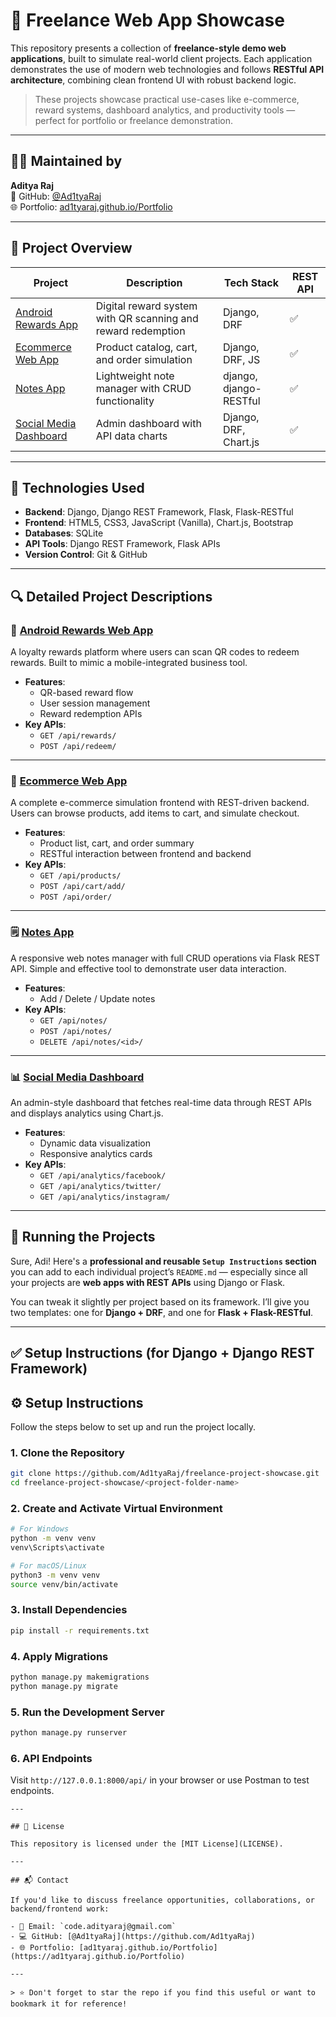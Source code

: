 # 💼 Freelance Web App Showcase

This repository presents a collection of **freelance-style demo web applications**, built to simulate real-world client projects. Each application demonstrates the use of modern web technologies and follows **RESTful API architecture**, combining clean frontend UI with robust backend logic.

> These projects showcase practical use-cases like e-commerce, reward systems, dashboard analytics, and productivity tools — perfect for portfolio or freelance demonstration.

---

## 🧑‍💻 Maintained by
**Aditya Raj**  
🔗 GitHub: [@Ad1tyaRaj](https://github.com/Ad1tyaRaj)  
🌐 Portfolio: [ad1tyaraj.github.io/Portfolio](https://ad1tyaraj.github.io/Portfolio)

---

## 📁 Project Overview

| Project | Description | Tech Stack | REST API |
|--------|-------------|------------|----------|
| [Android Rewards App](./Android_rewards_) | Digital reward system with QR scanning and reward redemption | Django, DRF | ✅ |
| [Ecommerce Web App](./Ecommerce%20Project) | Product catalog, cart, and order simulation | Django, DRF, JS | ✅ |
| [Notes App](./Notes-app) | Lightweight note manager with CRUD functionality | django, django-RESTful | ✅ |
| [Social Media Dashboard](./Social%20Media%20Dashboard) | Admin dashboard with API data charts | Django, DRF, Chart.js | ✅ |

---

## 🚀 Technologies Used

- **Backend**: Django, Django REST Framework, Flask, Flask-RESTful
- **Frontend**: HTML5, CSS3, JavaScript (Vanilla), Chart.js, Bootstrap
- **Databases**: SQLite
- **API Tools**: Django REST Framework, Flask APIs
- **Version Control**: Git & GitHub

---

## 🔍 Detailed Project Descriptions

### 📱 [Android Rewards Web App](./Android_rewards_)

A loyalty rewards platform where users can scan QR codes to redeem rewards. Built to mimic a mobile-integrated business tool.

- **Features**:
  - QR-based reward flow
  - User session management
  - Reward redemption APIs
- **Key APIs**:
  - `GET /api/rewards/`
  - `POST /api/redeem/`

---

### 🛒 [Ecommerce Web App](./Ecommerce%20Project)

A complete e-commerce simulation frontend with REST-driven backend. Users can browse products, add items to cart, and simulate checkout.

- **Features**:
  - Product list, cart, and order summary
  - RESTful interaction between frontend and backend
- **Key APIs**:
  - `GET /api/products/`
  - `POST /api/cart/add/`
  - `POST /api/order/`

---

### 🗒️ [Notes App](./Notes-app)

A responsive web notes manager with full CRUD operations via Flask REST API. Simple and effective tool to demonstrate user data interaction.

- **Features**:
  - Add / Delete / Update notes
- **Key APIs**:
  - `GET /api/notes/`
  - `POST /api/notes/`
  - `DELETE /api/notes/<id>/`

---

### 📊 [Social Media Dashboard](./Social%20Media%20Dashboard)

An admin-style dashboard that fetches real-time data through REST APIs and displays analytics using Chart.js.

- **Features**:
  - Dynamic data visualization
  - Responsive analytics cards
- **Key APIs**:
  - `GET /api/analytics/facebook/`
  - `GET /api/analytics/twitter/`
  - `GET /api/analytics/instagram/`

---

## 🧪 Running the Projects

Sure, Adi! Here's a **professional and reusable `Setup Instructions` section** you can add to each individual project’s `README.md` — especially since all your projects are **web apps with REST APIs** using Django or Flask.

You can tweak it slightly per project based on its framework. I’ll give you two templates: one for **Django + DRF**, and one for **Flask + Flask-RESTful**.

---

## ✅ Setup Instructions (for Django + Django REST Framework)


## ⚙️ Setup Instructions

Follow the steps below to set up and run the project locally.

### 1. Clone the Repository
```bash
git clone https://github.com/Ad1tyaRaj/freelance-project-showcase.git
cd freelance-project-showcase/<project-folder-name>
````

### 2. Create and Activate Virtual Environment

```bash
# For Windows
python -m venv venv
venv\Scripts\activate

# For macOS/Linux
python3 -m venv venv
source venv/bin/activate
```

### 3. Install Dependencies

```bash
pip install -r requirements.txt
```

### 4. Apply Migrations

```bash
python manage.py makemigrations
python manage.py migrate
```

### 5. Run the Development Server

```bash
python manage.py runserver
```

### 6. API Endpoints

Visit `http://127.0.0.1:8000/api/` in your browser or use Postman to test endpoints.

````
---

## 📄 License

This repository is licensed under the [MIT License](LICENSE).

---

## 📬 Contact

If you'd like to discuss freelance opportunities, collaborations, or backend/frontend work:

- 📧 Email: `code.adityaraj@gmail.com`
- 💻 GitHub: [@Ad1tyaRaj](https://github.com/Ad1tyaRaj)
- 🌐 Portfolio: [ad1tyaraj.github.io/Portfolio](https://ad1tyaraj.github.io/Portfolio)

---

> ⭐ Don't forget to star the repo if you find this useful or want to bookmark it for reference!
